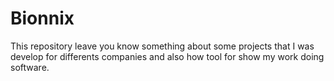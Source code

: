 # Bionnix
This repository leave you know something about some projects that I was develop for differents companies and also how tool for show my work doing software.
